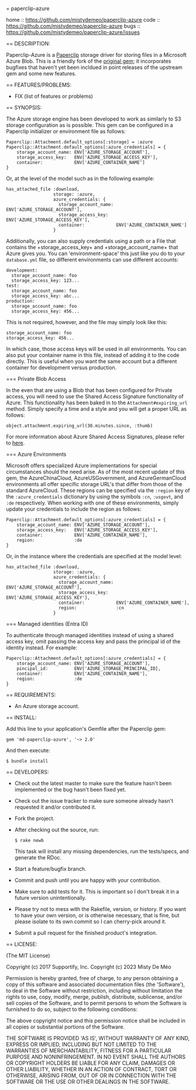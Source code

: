 = paperclip-azure

home  :: https://github.com/mistydemeo/paperclip-azure
code  :: https://github.com/mistydemeo/paperclip-azure
bugs  :: https://github.com/mistydemeo/paperclip-azure/issues

== DESCRIPTION:

Paperclip-Azure is a [Paperclip](https://github.com/thoughtbot/paperclip) storage driver for storing files in a Microsoft Azure Blob. This is a friendly fork of the [original gem](https://github.com/supportify/paperclip-azure); it incorporates bugfixes that haven't yet been incldued in point releases of the upstream gem and some new features.

== FEATURES/PROBLEMS:

* FIX (list of features or problems)

== SYNOPSIS:

The Azure storage engine has been developed to work as similarly to S3 storage configuration as is possible.  This gem can be configured in a Paperclip initializer or environment file as follows:

    Paperclip::Attachment.default_options[:storage] = :azure
    Paperclip::Attachment.default_options[:azure_credentials] = {
        storage_account_name: ENV['AZURE_STORAGE_ACCOUNT'],
        storage_access_key:   ENV['AZURE_STORAGE_ACCESS_KEY'],
        container:            ENV['AZURE_CONTAINER_NAME']
    }

Or, at the level of the model such as in the following example:

    has_attached_file :download,
                      storage: :azure,
                      azure_credentials: {
                        storage_account_name: ENV['AZURE_STORAGE_ACCOUNT'],
                        storage_access_key:   ENV['AZURE_STORAGE_ACCESS_KEY'],
                        container:            ENV['AZURE_CONTAINER_NAME']
                      }

Additionally, you can also supply credentials using a path or a File that contains the +storage_access_key+ and +storage_account_name+ that Azure gives you. You can 'environment-space' this just like you do to your `database.yml` file, so different environments can use different accounts:

    development:
      storage_account_name: foo
      storage_access_key: 123...
    test:
      storage_account_name: foo
      storage_access_key: abc...
    production:
      storage_account_name: foo
      storage_access_key: 456...

This is not required, however, and the file may simply look like this:

    storage_account_name: foo
    storage_access_key: 456...

In which case, those access keys will be used in all environments. You can also put your container name in this file, instead of adding it to the code directly. This is useful when you want the same account but a different container for development versus production.

=== Private Blob Access

In the even that are using a Blob that has been configured for Private access, you will need to use the Shared Access Signature functionality of Azure.  This functionality has been baked in to the `Attachment#expiring_url` method. Simply specify a time and a style and you will get a proper URL as follows:

    object.attachment.expiring_url(30.minutes.since, :thumb)

For more information about Azure Shared Access Signatures, please refer to [here](http://azure.microsoft.com/en-us/documentation/articles/storage-dotnet-shared-access-signature-part-1/).

=== Azure Environments

Microsoft offers specialized Azure implementations for special circumstances should the need arise.  As of the most recent update of this gem, the AzureChinaCloud, AzureUSGovernment, and AzureGermanCloud environments all offer specific storage URL's that differ from those of the standard AzureCloud.  These regions can be specified via the `:region` key of the `:azure_credentials` dictionary by using the symbols `:cn`, `:usgovt`, and `:de` respectively.  When working with one of these environments, simply update your credentials to include the region as follows:

    Paperclip::Attachment.default_options[:azure_credentials] = {
        storage_account_name: ENV['AZURE_STORAGE_ACCOUNT'],
        storage_access_key:   ENV['AZURE_STORAGE_ACCESS_KEY'],
        container:            ENV['AZURE_CONTAINER_NAME'],
        region:               :de
    }

Or, in the instance where the credentials are specified at the model level:

    has_attached_file :download,
                      storage: :azure,
                      azure_credentials: {
                        storage_account_name: ENV['AZURE_STORAGE_ACCOUNT'],
                        storage_access_key:   ENV['AZURE_STORAGE_ACCESS_KEY'],
                        container:            ENV['AZURE_CONTAINER_NAME'],
                        region:               :cn
                      }

=== Managed identities (Entra ID)

To authenticate through managed identities instead of using a shared access key, omit passing the access key and pass the principal id of the identity instead. For example:

    Paperclip::Attachment.default_options[:azure_credentials] = {
        storage_account_name: ENV['AZURE_STORAGE_ACCOUNT'],
        pincipal_id:          ENV['AZURE_STORAGE_PRINCIPAL_ID],
        container:            ENV['AZURE_CONTAINER_NAME'],
        region:               :de
    }


== REQUIREMENTS:

* An Azure storage account.

== INSTALL:

Add this line to your application's Gemfile after the Paperclip gem:

    gem 'md-paperclip-azure', '~> 2.0'

And then execute:

    $ bundle install

== DEVELOPERS:

* Check out the latest master to make sure the feature hasn't been implemented or the bug hasn't been fixed yet.
* Check out the issue tracker to make sure someone already hasn't requested it and/or contributed it.
* Fork the project.
* After checking out the source, run:

      $ rake newb

  This task will install any missing dependencies, run the tests/specs, and generate the RDoc.
* Start a feature/bugfix branch.
* Commit and push until you are happy with your contribution.
* Make sure to add tests for it. This is important so I don't break it in a future version unintentionally.
* Please try not to mess with the Rakefile, version, or history. If you want to have your own version, or is otherwise necessary, that is fine, but please isolate to its own commit so I can cherry-pick around it.
* Submit a pull request for the finished product's integration.

== LICENSE:

(The MIT License)

Copyright (c) 2017 Supportify, Inc.
Copyright (c) 2023 Misty De Méo

Permission is hereby granted, free of charge, to any person obtaining a copy of this software and associated documentation files (the 'Software'), to deal in the Software without restriction, including without limitation the rights to use, copy, modify, merge, publish, distribute, sublicense, and/or sell copies of the Software, and to permit persons to whom the Software is furnished to do so, subject to the following conditions:

The above copyright notice and this permission notice shall be included in all copies or substantial portions of the Software.

THE SOFTWARE IS PROVIDED 'AS IS', WITHOUT WARRANTY OF ANY KIND, EXPRESS OR IMPLIED, INCLUDING BUT NOT LIMITED TO THE WARRANTIES OF MERCHANTABILITY, FITNESS FOR A PARTICULAR PURPOSE AND NONINFRINGEMENT. IN NO EVENT SHALL THE AUTHORS OR COPYRIGHT HOLDERS BE LIABLE FOR ANY CLAIM, DAMAGES OR OTHER LIABILITY, WHETHER IN AN ACTION OF CONTRACT, TORT OR OTHERWISE, ARISING FROM, OUT OF OR IN CONNECTION WITH THE SOFTWARE OR THE USE OR OTHER DEALINGS IN THE SOFTWARE.
